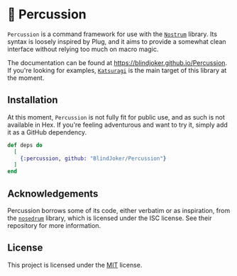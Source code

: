 # 🥁 Percussion

`Percussion` is a command framework for use with the [`Nostrum`](https://github.com/Kraigie/nostrum) library. Its syntax is loosely inspired by Plug, and it aims to provide a somewhat clean interface without relying too much on macro magic.

The documentation can be found at https://blindjoker.github.io/Percussion. If you're looking for examples, [`Katsuragi`](https://github.com/BlindJoker/Katsuragi) is the main target of this library at the moment.

## Installation

At this moment, `Percussion` is not fully fit for public use, and as such is not available in Hex. If you're feeling adventurous and want to try it, simply add it as a GitHub dependency.

```elixir
def deps do
  [
    {:percussion, github: "BlindJoker/Percussion"}
  ]
end
```

## Acknowledgements

Percussion borrows some of its code, either verbatim or as inspiration, from the [`nosedrum`](https://github.com/jchristgit/nosedrum) library, which is licensed under the ISC license. See their repository for more information.

## License

This project is licensed under the [MIT](https://github.com/BlindJoker/Percussion/blob/master/LICENSE) license.
